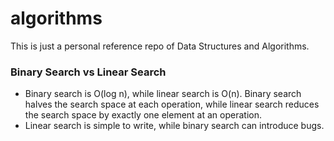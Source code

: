 # algorithms

This is just a personal reference repo of Data Structures and Algorithms. 

### Binary Search vs Linear Search
- Binary search is O(log n), while linear search is O(n). Binary search halves the search space at each operation, while linear search reduces the search space by exactly one element at an operation.
- Linear search is simple to write, while binary search can introduce bugs. 
